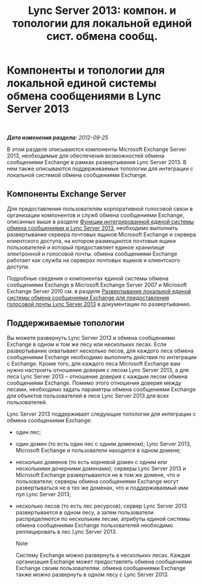 ﻿---
title: "Lync Server 2013: компон. и топологии для локальной единой сист. обмена сообщ."
TOCTitle: Компоненты и топологии для локальной единой системы обмена сообщениями
ms:assetid: 22fc87cf-a7e5-4c8c-bb9b-101e5380cdcf
ms:mtpsurl: https://technet.microsoft.com/ru-ru/library/Gg425711(v=OCS.15)
ms:contentKeyID: 49309189
ms.date: 05/19/2016
mtps_version: v=OCS.15
ms.translationtype: HT
---

# Компоненты и топологии для локальной единой системы обмена сообщениями в Lync Server 2013

 

_**Дата изменения раздела:** 2012-09-25_

В этом разделе описываются компоненты Microsoft Exchange Server 2013, необходимые для обеспечения возможностей обмена сообщениями Exchange в рамках развертывания Lync Server 2013. В нем также описываются поддерживаемые топологии для интеграции с локальной системой обмена сообщениями Exchange.

## Компоненты Exchange Server

Для предоставления пользователям корпоративной голосовой связи в организации компонентов и служб обмена сообщениями Exchange, описанных выше в разделе [Функции интегрированной единой системы обмена сообщениями и Lync Server 2013](lync-server-2013-features-of-integrated-unified-messaging.md), необходимо выполнить развертывание сервера почтовых ящиков Microsoft Exchange и сервера клиентского доступа, на котором размещаются почтовые ящики пользователей и который предоставляет единое хранилище электронной и голосовой почты. обмена сообщениями Exchange работает как служба на серверах почтовых ящиков и клиентского доступа.

Подробные сведения о компонентах единой системы обмена сообщениями Exchange в Microsoft Exchange Server 2007 и Microsoft Exchange Server 2010 см. в разделе [Развертывание локальной единой системы обмена сообщениями Exchange для предоставления голосовой почты Lync Server 2013](lync-server-2013-deploying-on-premises-exchange-um-to-provide-lync-server-2013-voice-mail.md) в документации по развертыванию.

## Поддерживаемые топологии

Вы можете развернуть Lync Server 2013 и обмена сообщениями Exchange в одном и том же лесу или нескольких лесах. Если развертывание охватывает несколько лесов, для каждого леса обмена сообщениями Exchange необходимо выполнить действия по интеграции с Exchange. Кроме того, для каждого леса Microsoft Exchange вам нужно настроить отношение доверия с лесом Lync Server 2013, а для леса Lync Server 2013 – отношение доверия с каждым лесом обмена сообщениями Exchange. Помимо этого отношения доверия между лесами, необходимо задать параметры обмена сообщениями Exchange для объектов пользователей в лесе Lync Server 2013 для всех пользователей.

Lync Server 2013 поддерживает следующие топологии для интеграции с обмена сообщениями Exchange:

  - один лес;

  - один домен (то есть один лес с одним доменом); Lync Server 2013, Microsoft Exchange и пользователи находятся в одном домене;

  - несколько доменов (то есть корневой домен с одним или несколькими дочерними доменами); серверы Lync Server 2013 и Microsoft Exchange развертываются не в том же домене, что и пользователи; серверы обмена сообщениями Exchange могут развертываться не в тех же доменах, что и поддерживаемый ими пул Lync Server 2013;

  - несколько лесов (то есть лес ресурсов); сервер Lync Server 2013 развертывается в одном лесу, а затем пользователи распределяются по нескольким лесам; атрибуты единой системы обмена сообщениями Exchange пользователей необходимо реплицировать в лес Lync Server 2013.
    
    > [!NOTE]  
    > Систему Exchange можно развернуть в нескольких лесах. Каждая организация Exchange может предоставлять обмена сообщениями Exchange своим пользователям. обмена сообщениями Exchange также можно развернуть в одном лесу с Lync Server 2013.

